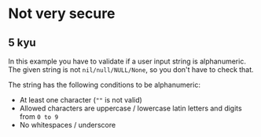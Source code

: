 # Not very secure
## 5 kyu

In this example you have to validate if a user input string is alphanumeric. The given string is not `nil/null/NULL/None`, so you don't have to check that.

The string has the following conditions to be alphanumeric:
- At least one character (`""` is not valid)
- Allowed characters are uppercase / lowercase latin letters and digits from `0 to 9`
- No whitespaces / underscore


